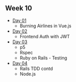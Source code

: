 ## Week 10

- [Day 01](wk10_day01.md)
  - Burning Airlines in Vue.js
- [Day 02](wk10_day02.md)
  - Frontend Auth with JWT
- [Day 03](wk10_day03.md)
  - p5
  - Rspec
  - Ruby on Rails - Testing
- [Day 04](wk10_day04.md)
  - Rails TDD contd
  - Node.js
